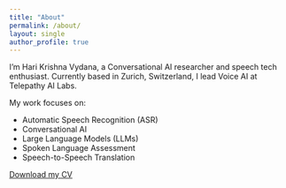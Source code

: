 ```yaml
---
title: "About"
permalink: /about/
layout: single
author_profile: true
---
```


I’m Hari Krishna Vydana, a Conversational AI researcher and speech tech enthusiast. Currently based in Zurich, Switzerland, I lead Voice AI at Telepathy AI Labs.

My work focuses on:
- Automatic Speech Recognition (ASR)
- Conversational AI
- Large Language Models (LLMs)
- Spoken Language Assessment
- Speech-to-Speech Translation

[Download my CV](../assets/cv/Hari_Krishna_CV.pdf)
